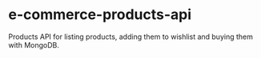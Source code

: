 # e-commerce-products-api
Products API for listing products, adding them to wishlist and buying them with MongoDB.
